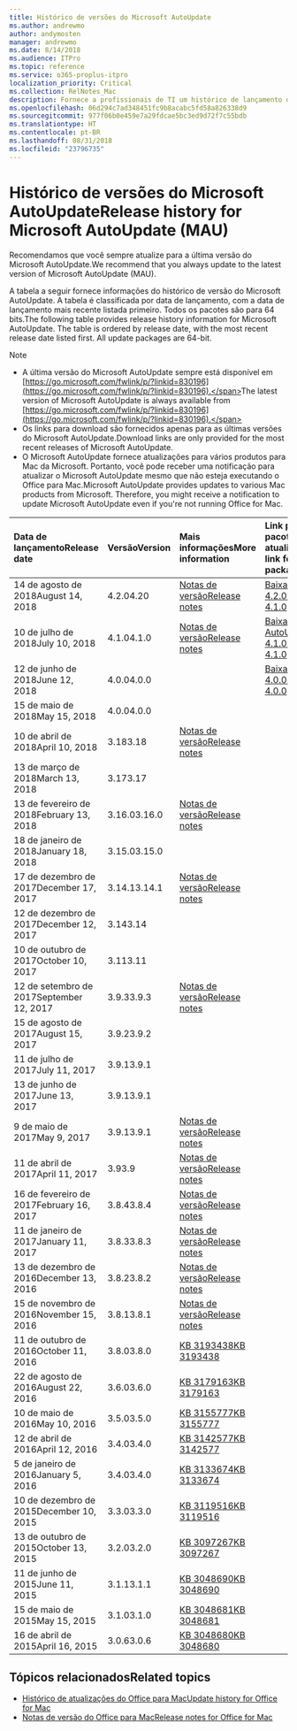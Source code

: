 ```yaml
---
title: Histórico de versões do Microsoft AutoUpdate
ms.author: andrewmo
author: andymosten
manager: andrewmo
ms.date: 8/14/2018
ms.audience: ITPro
ms.topic: reference
ms.service: o365-proplus-itpro
localization_priority: Critical
ms.collection: RelNotes_Mac
description: Fornece a profissionais de TI um histórico de lançamento do Microsoft AutoUpdate
ms.openlocfilehash: 06d294c7ad348451fc9b8acabc5fd58a826338d9
ms.sourcegitcommit: 977f06b0e459e7a29fdcae5bc3ed9d72f7c55bdb
ms.translationtype: HT
ms.contentlocale: pt-BR
ms.lasthandoff: 08/31/2018
ms.locfileid: "23796735"
---
```

# <a name="release-history-for-microsoft-autoupdate-mau"></a><span data-ttu-id="ee73b-103">Histórico de versões do Microsoft AutoUpdate</span><span class="sxs-lookup"><span data-stu-id="ee73b-103">Release history for Microsoft AutoUpdate (MAU)</span></span>
 
<span data-ttu-id="ee73b-104">Recomendamos que você sempre atualize para a última versão do Microsoft AutoUpdate.</span><span class="sxs-lookup"><span data-stu-id="ee73b-104">We recommend that you always update to the latest version of Microsoft AutoUpdate (MAU).</span></span>

<span data-ttu-id="ee73b-p101">A tabela a seguir fornece informações do histórico de versão do Microsoft AutoUpdate. A tabela é classificada por data de lançamento, com a data de lançamento mais recente listada primeiro. Todos os pacotes são para 64 bits.</span><span class="sxs-lookup"><span data-stu-id="ee73b-p101">The following table provides release history information for Microsoft AutoUpdate. The table is ordered by release date, with the most recent release date listed first. All update packages are 64-bit.</span></span>

> [!NOTE]
> - <span data-ttu-id="ee73b-108">A última versão do Microsoft AutoUpdate sempre está disponível em [https://go.microsoft.com/fwlink/p/?linkid=830196](https://go.microsoft.com/fwlink/p/?linkid=830196).</span><span class="sxs-lookup"><span data-stu-id="ee73b-108">The latest version of Microsoft AutoUpdate is always available from [https://go.microsoft.com/fwlink/p/?linkid=830196](https://go.microsoft.com/fwlink/p/?linkid=830196).</span></span>
> - <span data-ttu-id="ee73b-109">Os links para download são fornecidos apenas para as últimas versões do Microsoft AutoUpdate.</span><span class="sxs-lookup"><span data-stu-id="ee73b-109">Download links are only provided for the most recent releases of Microsoft AutoUpdate.</span></span>
> - <span data-ttu-id="ee73b-p102">O Microsoft AutoUpdate fornece atualizações para vários produtos para Mac da Microsoft. Portanto, você pode receber uma notificação para atualizar o Microsoft AutoUpdate mesmo que não esteja executando o Office para Mac.</span><span class="sxs-lookup"><span data-stu-id="ee73b-p102">Microsoft AutoUpdate provides updates to various Mac products from Microsoft. Therefore, you might receive a notification to update Microsoft AutoUpdate even if you're not running Office for Mac.</span></span>
  
|<span data-ttu-id="ee73b-112">**Data de lançamento**</span><span class="sxs-lookup"><span data-stu-id="ee73b-112">**Release date**</span></span>|<span data-ttu-id="ee73b-113">**Versão**</span><span class="sxs-lookup"><span data-stu-id="ee73b-113">**Version**</span></span>|<span data-ttu-id="ee73b-114">**Mais informações**</span><span class="sxs-lookup"><span data-stu-id="ee73b-114">**More information**</span></span>|<span data-ttu-id="ee73b-115">**Link para baixar o pacote de atualização**</span><span class="sxs-lookup"><span data-stu-id="ee73b-115">**Download link for the update package**</span></span>|
|:-----|:-----|:-----|:-----|
|<span data-ttu-id="ee73b-116">14 de agosto de 2018</span><span class="sxs-lookup"><span data-stu-id="ee73b-116">August 14, 2018</span></span>  <br/> |<span data-ttu-id="ee73b-117">4.2.0</span><span class="sxs-lookup"><span data-stu-id="ee73b-117">4.20</span></span>  <br/> |[<span data-ttu-id="ee73b-118">Notas de versão</span><span class="sxs-lookup"><span data-stu-id="ee73b-118">Release notes</span></span>](release-notes-office-for-mac.md#august-2018-release) <br/> |[<span data-ttu-id="ee73b-119">Baixar o MAU 4.2.0</span><span class="sxs-lookup"><span data-stu-id="ee73b-119">Download MAU 4.1.0</span></span>](https://officecdn.microsoft.com/pr/C1297A47-86C4-4C1F-97FA-950631F94777/OfficeMac/Microsoft_AutoUpdate_4.2.18081201_Updater.pkg) <br/> |
|<span data-ttu-id="ee73b-120">10 de julho de 2018</span><span class="sxs-lookup"><span data-stu-id="ee73b-120">July 10, 2018</span></span>  <br/> |<span data-ttu-id="ee73b-121">4.1.0</span><span class="sxs-lookup"><span data-stu-id="ee73b-121">4.1.0</span></span>  <br/> |[<span data-ttu-id="ee73b-122">Notas de versão</span><span class="sxs-lookup"><span data-stu-id="ee73b-122">Release notes</span></span>](release-notes-office-for-mac.md#july-2018-release) <br/> |[<span data-ttu-id="ee73b-123">Baixar o Microsoft AutoUpdate 4.1.0</span><span class="sxs-lookup"><span data-stu-id="ee73b-123">Download MAU 4.1.0</span></span>](https://officecdn.microsoft.com/pr/C1297A47-86C4-4C1F-97FA-950631F94777/OfficeMac/Microsoft_AutoUpdate_4.1.18070902_Updater.pkg) <br/> |
|<span data-ttu-id="ee73b-124">12 de junho de 2018</span><span class="sxs-lookup"><span data-stu-id="ee73b-124">June 12, 2018</span></span>  <br/> |<span data-ttu-id="ee73b-125">4.0.0</span><span class="sxs-lookup"><span data-stu-id="ee73b-125">4.0.0</span></span>  <br/> ||[<span data-ttu-id="ee73b-126">Baixar o MAU 4.0.0</span><span class="sxs-lookup"><span data-stu-id="ee73b-126">Download MAU 4.0.0</span></span>](https://officecdn.microsoft.com/pr/C1297A47-86C4-4C1F-97FA-950631F94777/OfficeMac/Microsoft_AutoUpdate_4.0.18061000_Updater.pkg) <br/> |
|<span data-ttu-id="ee73b-127">15 de maio de 2018</span><span class="sxs-lookup"><span data-stu-id="ee73b-127">May 15, 2018</span></span>  <br/> |<span data-ttu-id="ee73b-128">4.0.0</span><span class="sxs-lookup"><span data-stu-id="ee73b-128">4.0.0</span></span>  <br/> |||
|<span data-ttu-id="ee73b-129">10 de abril de 2018</span><span class="sxs-lookup"><span data-stu-id="ee73b-129">April 10, 2018</span></span>  <br/> |<span data-ttu-id="ee73b-130">3.18</span><span class="sxs-lookup"><span data-stu-id="ee73b-130">3.18</span></span>  <br/> |[<span data-ttu-id="ee73b-131">Notas de versão</span><span class="sxs-lookup"><span data-stu-id="ee73b-131">Release notes</span></span>](release-notes-office-for-mac.md#april-2018-release) <br/> ||
|<span data-ttu-id="ee73b-132">13 de março de 2018</span><span class="sxs-lookup"><span data-stu-id="ee73b-132">March 13, 2018</span></span>  <br/> |<span data-ttu-id="ee73b-133">3.17</span><span class="sxs-lookup"><span data-stu-id="ee73b-133">3.17</span></span>  <br/> |||
|<span data-ttu-id="ee73b-134">13 de fevereiro de 2018</span><span class="sxs-lookup"><span data-stu-id="ee73b-134">February 13, 2018</span></span>  <br/> |<span data-ttu-id="ee73b-135">3.16.0</span><span class="sxs-lookup"><span data-stu-id="ee73b-135">3.16.0</span></span>  <br/> |[<span data-ttu-id="ee73b-136">Notas de versão</span><span class="sxs-lookup"><span data-stu-id="ee73b-136">Release notes</span></span>](release-notes-office-for-mac.md#february-2018-release) <br/> | <br/> |
|<span data-ttu-id="ee73b-137">18 de janeiro de 2018</span><span class="sxs-lookup"><span data-stu-id="ee73b-137">January 18, 2018</span></span>  <br/> |<span data-ttu-id="ee73b-138">3.15.0</span><span class="sxs-lookup"><span data-stu-id="ee73b-138">3.15.0</span></span>  <br/> |<br/> |
|<span data-ttu-id="ee73b-139">17 de dezembro de 2017</span><span class="sxs-lookup"><span data-stu-id="ee73b-139">December 17, 2017</span></span>  <br/> |<span data-ttu-id="ee73b-140">3.14.1</span><span class="sxs-lookup"><span data-stu-id="ee73b-140">3.14.1</span></span>  <br/> |[<span data-ttu-id="ee73b-141">Notas de versão</span><span class="sxs-lookup"><span data-stu-id="ee73b-141">Release notes</span></span>](release-notes-office-for-mac.md#december-2017-release) <br/> | <br/> |
|<span data-ttu-id="ee73b-142">12 de dezembro de 2017</span><span class="sxs-lookup"><span data-stu-id="ee73b-142">December 12, 2017</span></span>  <br/> |<span data-ttu-id="ee73b-143">3.14</span><span class="sxs-lookup"><span data-stu-id="ee73b-143">3.14</span></span>  <br/> ||  <br/> |
|<span data-ttu-id="ee73b-144">10 de outubro de 2017</span><span class="sxs-lookup"><span data-stu-id="ee73b-144">October 10, 2017</span></span>  <br/> |<span data-ttu-id="ee73b-145">3.11</span><span class="sxs-lookup"><span data-stu-id="ee73b-145">3.11</span></span>  <br/> ||<br/> |
|<span data-ttu-id="ee73b-146">12 de setembro de 2017</span><span class="sxs-lookup"><span data-stu-id="ee73b-146">September 12, 2017</span></span>  <br/> |<span data-ttu-id="ee73b-147">3.9.3</span><span class="sxs-lookup"><span data-stu-id="ee73b-147">3.9.3</span></span>  <br/> |[<span data-ttu-id="ee73b-148">Notas de versão</span><span class="sxs-lookup"><span data-stu-id="ee73b-148">Release notes</span></span>](release-notes-office-for-mac.md#september-2017-release) <br/> |<br/> |
|<span data-ttu-id="ee73b-149">15 de agosto de 2017</span><span class="sxs-lookup"><span data-stu-id="ee73b-149">August 15, 2017</span></span>  <br/> |<span data-ttu-id="ee73b-150">3.9.2</span><span class="sxs-lookup"><span data-stu-id="ee73b-150">3.9.2</span></span>  <br/> || <br/> |
|<span data-ttu-id="ee73b-151">11 de julho de 2017</span><span class="sxs-lookup"><span data-stu-id="ee73b-151">July 11, 2017</span></span>  <br/> |<span data-ttu-id="ee73b-152">3.9.1</span><span class="sxs-lookup"><span data-stu-id="ee73b-152">3.9.1</span></span>  <br/> || <br/> |
|<span data-ttu-id="ee73b-153">13 de junho de 2017</span><span class="sxs-lookup"><span data-stu-id="ee73b-153">June 13, 2017</span></span>  <br/> |<span data-ttu-id="ee73b-154">3.9.1</span><span class="sxs-lookup"><span data-stu-id="ee73b-154">3.9.1</span></span>  <br/> || <br/> |
|<span data-ttu-id="ee73b-155">9 de maio de 2017</span><span class="sxs-lookup"><span data-stu-id="ee73b-155">May 9, 2017</span></span>  <br/> |<span data-ttu-id="ee73b-156">3.9.1</span><span class="sxs-lookup"><span data-stu-id="ee73b-156">3.9.1</span></span>  <br/> |[<span data-ttu-id="ee73b-157">Notas de versão</span><span class="sxs-lookup"><span data-stu-id="ee73b-157">Release notes</span></span>](release-notes-office-for-mac.md#may-2017-release) <br/> | <br/> |
|<span data-ttu-id="ee73b-158">11 de abril de 2017</span><span class="sxs-lookup"><span data-stu-id="ee73b-158">April 11, 2017</span></span>  <br/> |<span data-ttu-id="ee73b-159">3.9</span><span class="sxs-lookup"><span data-stu-id="ee73b-159">3.9</span></span>  <br/> |[<span data-ttu-id="ee73b-160">Notas de versão</span><span class="sxs-lookup"><span data-stu-id="ee73b-160">Release notes</span></span>](release-notes-office-for-mac.md#april-2017-release) <br/> |  <br/> |
|<span data-ttu-id="ee73b-161">16 de fevereiro de 2017</span><span class="sxs-lookup"><span data-stu-id="ee73b-161">February 16, 2017</span></span>  <br/> |<span data-ttu-id="ee73b-162">3.8.4</span><span class="sxs-lookup"><span data-stu-id="ee73b-162">3.8.4</span></span>  <br/> |[<span data-ttu-id="ee73b-163">Notas de versão</span><span class="sxs-lookup"><span data-stu-id="ee73b-163">Release notes</span></span>](release-notes-office-for-mac.md#february-2017-release) <br/> | <br/> |
|<span data-ttu-id="ee73b-164">11 de janeiro de 2017</span><span class="sxs-lookup"><span data-stu-id="ee73b-164">January 11, 2017</span></span>  <br/> |<span data-ttu-id="ee73b-165">3.8.3</span><span class="sxs-lookup"><span data-stu-id="ee73b-165">3.8.3</span></span>  <br/> |[<span data-ttu-id="ee73b-166">Notas de versão</span><span class="sxs-lookup"><span data-stu-id="ee73b-166">Release notes</span></span>](release-notes-office-for-mac.md#january-2017-release) <br/> | <br/> |
|<span data-ttu-id="ee73b-167">13 de dezembro de 2016</span><span class="sxs-lookup"><span data-stu-id="ee73b-167">December 13, 2016</span></span>  <br/> |<span data-ttu-id="ee73b-168">3.8.2</span><span class="sxs-lookup"><span data-stu-id="ee73b-168">3.8.2</span></span>  <br/> |[<span data-ttu-id="ee73b-169">Notas de versão</span><span class="sxs-lookup"><span data-stu-id="ee73b-169">Release notes</span></span>](release-notes-office-for-mac.md#december-2016-release) <br/> | <br/> |
|<span data-ttu-id="ee73b-170">15 de novembro de 2016</span><span class="sxs-lookup"><span data-stu-id="ee73b-170">November 15, 2016</span></span>  <br/> |<span data-ttu-id="ee73b-171">3.8.1</span><span class="sxs-lookup"><span data-stu-id="ee73b-171">3.8.1</span></span>  <br/> |[<span data-ttu-id="ee73b-172">Notas de versão</span><span class="sxs-lookup"><span data-stu-id="ee73b-172">Release notes</span></span>](release-notes-office-for-mac.md#november-2016-release) <br/> | <br/> |
|<span data-ttu-id="ee73b-173">11 de outubro de 2016</span><span class="sxs-lookup"><span data-stu-id="ee73b-173">October 11, 2016</span></span>  <br/> |<span data-ttu-id="ee73b-174">3.8.0</span><span class="sxs-lookup"><span data-stu-id="ee73b-174">3.8.0</span></span>  <br/> |[<span data-ttu-id="ee73b-175">KB 3193438</span><span class="sxs-lookup"><span data-stu-id="ee73b-175">KB 3193438</span></span>](https://support.microsoft.com/kb/3193438) <br/> | <br/> |
|<span data-ttu-id="ee73b-176">22 de agosto de 2016</span><span class="sxs-lookup"><span data-stu-id="ee73b-176">August 22, 2016</span></span>  <br/> |<span data-ttu-id="ee73b-177">3.6.0</span><span class="sxs-lookup"><span data-stu-id="ee73b-177">3.6.0</span></span>  <br/> |[<span data-ttu-id="ee73b-178">KB 3179163</span><span class="sxs-lookup"><span data-stu-id="ee73b-178">KB 3179163</span></span>](https://support.microsoft.com/kb/3179163) <br/> | <br/> |
|<span data-ttu-id="ee73b-179">10 de maio de 2016</span><span class="sxs-lookup"><span data-stu-id="ee73b-179">May 10, 2016</span></span>  <br/> |<span data-ttu-id="ee73b-180">3.5.0</span><span class="sxs-lookup"><span data-stu-id="ee73b-180">3.5.0</span></span>  <br/> |[<span data-ttu-id="ee73b-181">KB 3155777</span><span class="sxs-lookup"><span data-stu-id="ee73b-181">KB 3155777</span></span>](https://support.microsoft.com/kb/3155777) <br/> | <br/> |
|<span data-ttu-id="ee73b-182">12 de abril de 2016</span><span class="sxs-lookup"><span data-stu-id="ee73b-182">April 12, 2016</span></span>  <br/> |<span data-ttu-id="ee73b-183">3.4.0</span><span class="sxs-lookup"><span data-stu-id="ee73b-183">3.4.0</span></span>  <br/> |[<span data-ttu-id="ee73b-184">KB 3142577</span><span class="sxs-lookup"><span data-stu-id="ee73b-184">KB 3142577</span></span>](https://support.microsoft.com/kb/3142577) <br/> | <br/> |
|<span data-ttu-id="ee73b-185">5 de janeiro de 2016</span><span class="sxs-lookup"><span data-stu-id="ee73b-185">January 5, 2016</span></span>  <br/> |<span data-ttu-id="ee73b-186">3.4.0</span><span class="sxs-lookup"><span data-stu-id="ee73b-186">3.4.0</span></span>  <br/> |[<span data-ttu-id="ee73b-187">KB 3133674</span><span class="sxs-lookup"><span data-stu-id="ee73b-187">KB 3133674</span></span>](https://support.microsoft.com/kb/3133674) <br/> | <br/> |
|<span data-ttu-id="ee73b-188">10 de dezembro de 2015</span><span class="sxs-lookup"><span data-stu-id="ee73b-188">December 10, 2015</span></span>  <br/> |<span data-ttu-id="ee73b-189">3.3.0</span><span class="sxs-lookup"><span data-stu-id="ee73b-189">3.3.0</span></span>  <br/> |[<span data-ttu-id="ee73b-190">KB 3119516</span><span class="sxs-lookup"><span data-stu-id="ee73b-190">KB 3119516</span></span>](https://support.microsoft.com/kb/3119516) <br/> | <br/> |
|<span data-ttu-id="ee73b-191">13 de outubro de 2015</span><span class="sxs-lookup"><span data-stu-id="ee73b-191">October 13, 2015</span></span>  <br/> |<span data-ttu-id="ee73b-192">3.2.0</span><span class="sxs-lookup"><span data-stu-id="ee73b-192">3.2.0</span></span>  <br/> |[<span data-ttu-id="ee73b-193">KB 3097267</span><span class="sxs-lookup"><span data-stu-id="ee73b-193">KB 3097267</span></span>](https://support.microsoft.com/kb/3097267) <br/> | <br/> |
|<span data-ttu-id="ee73b-194">11 de junho de 2015</span><span class="sxs-lookup"><span data-stu-id="ee73b-194">June 11, 2015</span></span>  <br/> |<span data-ttu-id="ee73b-195">3.1.1</span><span class="sxs-lookup"><span data-stu-id="ee73b-195">3.1.1</span></span>  <br/> |[<span data-ttu-id="ee73b-196">KB 3048690</span><span class="sxs-lookup"><span data-stu-id="ee73b-196">KB 3048690</span></span>](https://support.microsoft.com/kb/3048690) <br/> | <br/> |
|<span data-ttu-id="ee73b-197">15 de maio de 2015</span><span class="sxs-lookup"><span data-stu-id="ee73b-197">May 15, 2015</span></span>  <br/> |<span data-ttu-id="ee73b-198">3.1.0</span><span class="sxs-lookup"><span data-stu-id="ee73b-198">3.1.0</span></span>  <br/> |[<span data-ttu-id="ee73b-199">KB 3048681</span><span class="sxs-lookup"><span data-stu-id="ee73b-199">KB 3048681</span></span>](https://support.microsoft.com/kb/3048681) <br/> | <br/> |
|<span data-ttu-id="ee73b-200">16 de abril de 2015</span><span class="sxs-lookup"><span data-stu-id="ee73b-200">April 16, 2015</span></span>  <br/> |<span data-ttu-id="ee73b-201">3.0.6</span><span class="sxs-lookup"><span data-stu-id="ee73b-201">3.0.6</span></span>  <br/> |[<span data-ttu-id="ee73b-202">KB 3048680</span><span class="sxs-lookup"><span data-stu-id="ee73b-202">KB 3048680</span></span>](https://support.microsoft.com/kb/3048680) <br/> | <br/> |

## <a name="related-topics"></a><span data-ttu-id="ee73b-203">Tópicos relacionados</span><span class="sxs-lookup"><span data-stu-id="ee73b-203">Related topics</span></span>

- [<span data-ttu-id="ee73b-204">Histórico de atualizações do Office para Mac</span><span class="sxs-lookup"><span data-stu-id="ee73b-204">Update history for Office for Mac</span></span>](update-history-office-for-mac.md)
- [<span data-ttu-id="ee73b-205">Notas de versão do Office para Mac</span><span class="sxs-lookup"><span data-stu-id="ee73b-205">Release notes for Office for Mac</span></span>](release-notes-office-for-mac.md) 